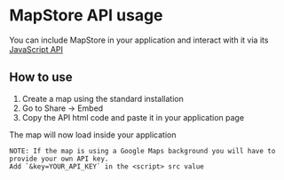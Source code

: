 # MapStore API usage
You can include MapStore in your application and interact with it via its [JavaScript API](https://mapstore.geo-solutions.it/mapstore/docs/api/jsapi)

## How to use

1. Create a map using the standard installation
1. Go to Share -> Embed
1. Copy the API html code and paste it in your application page

The map will now load inside your application

    NOTE: If the map is using a Google Maps background you will have to provide your own API key.
    Add `&key=YOUR_API_KEY` in the <script> src value
